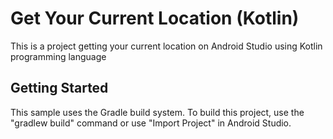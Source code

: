 # Get Your Current Location (Kotlin)

This is a project getting your current location on Android Studio using Kotlin programming language 

Getting Started
---------------
This sample uses the Gradle build system. To build this project, use the
"gradlew build" command or use "Import Project" in Android Studio.
